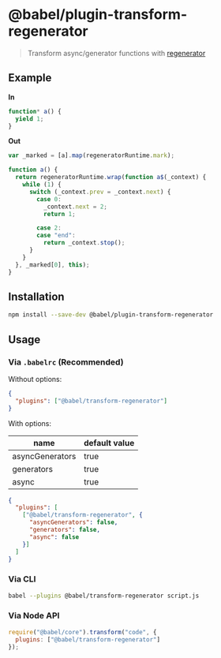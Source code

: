 # @babel/plugin-transform-regenerator

> Transform async/generator functions with [regenerator](https://github.com/facebook/regenerator)

## Example

**In**

```javascript
function* a() {
  yield 1;
}
```

**Out**

```javascript
var _marked = [a].map(regeneratorRuntime.mark);

function a() {
  return regeneratorRuntime.wrap(function a$(_context) {
    while (1) {
      switch (_context.prev = _context.next) {
        case 0:
          _context.next = 2;
          return 1;

        case 2:
        case "end":
          return _context.stop();
      }
    }
  }, _marked[0], this);
}
```

## Installation

```sh
npm install --save-dev @babel/plugin-transform-regenerator
```

## Usage

### Via `.babelrc` (Recommended)

Without options:

```json
{
  "plugins": ["@babel/transform-regenerator"]
}
```

With options:

|name|default value|
|---|---|
|asyncGenerators|true|
|generators|true|
|async|true|

```json
{
  "plugins": [
    ["@babel/transform-regenerator", {
      "asyncGenerators": false,
      "generators": false,
      "async": false
    }]
  ]
}
```

### Via CLI

```sh
babel --plugins @babel/transform-regenerator script.js
```

### Via Node API

```javascript
require("@babel/core").transform("code", {
  plugins: ["@babel/transform-regenerator"]
});
```
